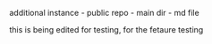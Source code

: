 additional instance - public repo - main dir - md file


this is being edited for testing, for the fetaure testing
